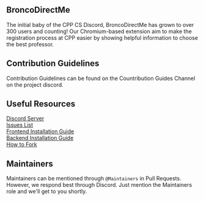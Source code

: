 ## BroncoDirectMe
The initial baby of the CPP CS Discord, BroncoDirectMe has grown to over 300 users and counting! Our Chromium-based extension aim to make the registration process at CPP easier by showing helpful information to choose the best professor.
## Contribution Guidelines
Contribution Guidelines can be found on the Countribution Guides Channel on the project discord.
## Useful Resources
[Discord Server](https://discord.gg/CKyypBVY5w) <br>
[Issues List](https://github.com/orgs/BroncoDirectMe/projects/17/views/1) <br>
[Frontend Installation Guide](https://github.com/BroncoDirectMe/Frontend/wiki) <br>
[Backend Installation Guide](https://github.com/BroncoDirectMe/Backend/wiki) <br>
[How to Fork]([url](https://github.com/BroncoDirectMe/.github/wiki/How-to-Fork)) <br>

## Maintainers
Maintainers can be mentioned through `@Maintainers` in Pull Requests. However, we respond best through Discord. Just mention the Maintainers role and we'll get to you shortly.
